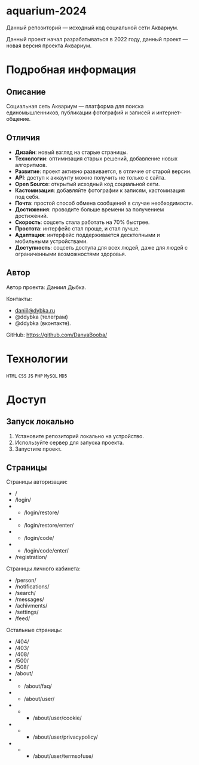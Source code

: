 # aquarium-2024

Данный репозиторий — исходный код социальной сети Аквариум.

Данный проект начал разрабатываться в 2022 году, данный
проект — новая версия проекта Аквариум.

# Подробная информация

## Описание

Социальная сеть Аквариум — платформа для поиска единомышленников,
публикации фотографий и записей и интернет-общение.

## Отличия

- **Дизайн**: новый взгляд на старые страницы.
- **Технологии**: оптимизация старых решений, добавление новых алгоритмов.
- **Развитие**: проект активно развивается, в отличие от старой версии.
- **API**: доступ к аккаунту можно получить не только с сайта.
- **Open Source**: открытый исходный код социальной сети.
- **Кастомизация**: добавляйте фотографии к записям, кастомизация под себя.
- **Почта**: простой способ обмена сообщений в случае необходимости.
- **Достижения**: проводите больше времени за получением достижений.
- **Скорость**: соцсеть стала работать на 70% быстрее.
- **Простота**: интерфейс стал проще, и стал лучше.
- **Адаптация**: интерфейс поддерживается десктопными и мобильными устройствами.
- **Доступность**: соцсеть доступа для всех людей, даже для людей с ограниченными возможностями здоровья.

## Автор

Автор проекта: Даниил Дыбка.

Контакты:

- daniil@dybka.ru
- @ddybka (телеграм)
- @ddybka (вконтакте).

GitHub: https://github.com/DanyaBooba/

# Технологии

`HTML` `CSS` `JS` `PHP` `MySQL` `MD5`

# Доступ

## Запуск локально

1. Установите репозиторий локально на устройство.
2. Используйте сервер для запуска проекта.
3. Запустите проект.

## Страницы

Страницы авторизации:

- /
- /login/
- - /login/restore/
- - /login/restore/enter/
- - /login/code/
- - /login/code/enter/
- /registration/

Страницы личного кабинета:

- /person/
- /notifications/
- /search/
- /messages/
- /achivments/
- /settings/
- /feed/

Остальные страницы:

- /404/
- /403/
- /408/
- /500/
- /508/
- /about/
- - /about/faq/
- - /about/user/
- - - /about/user/cookie/
- - - /about/user/privacypolicy/
- - - /about/user/termsofuse/
